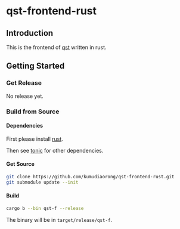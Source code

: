 # qst-frontend-rust

## Introduction

This is the frontend of [qst](https://github.com/kumudiaorong/qst-grpc) written in rust.
## Getting Started

### Get Release

No release yet.

### Build from Source

#### Dependencies

First please install [rust](https://www.rust-lang.org/tools/install).

Then see [tonic](https://github.com/hyperium/tonic) for other dependencies.

#### Get Source

```bash
git clone https://github.com/kumudiaorong/qst-frontend-rust.git
git submodule update --init
```

#### Build

```bash
cargo b --bin qst-f --release
```
The binary will be in `target/release/qst-f`.